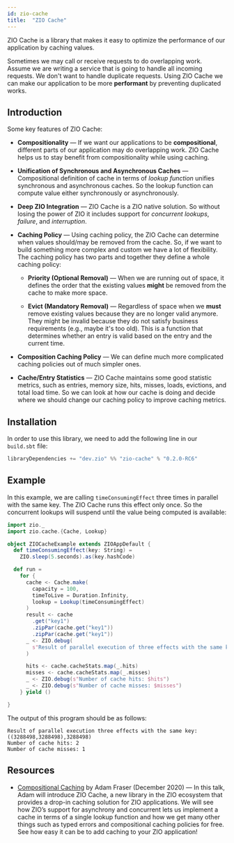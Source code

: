 ```yaml
---
id: zio-cache
title:  "ZIO Cache"
---
```


ZIO Cache is a library that makes it easy to optimize the performance of our application by caching values.

Sometimes we may call or receive requests to do overlapping work. Assume we are writing a service that is going to handle all incoming requests. We don't want to handle duplicate requests. Using ZIO Cache we can make our application to be more **performant** by preventing duplicated works.

## Introduction

Some key features of ZIO Cache:

- **Compositionality** — If we want our applications to be **compositional**, different parts of our application may do overlapping work. ZIO Cache helps us to stay benefit from compositionality while using caching.

- **Unification of Synchronous and Asynchronous Caches** — Compositional definition of cache in terms of _lookup function_ unifies synchronous and asynchronous caches. So the lookup function can compute value either synchronously or asynchronously.

- **Deep ZIO Integration** — ZIO Cache is a ZIO native solution. So without losing the power of ZIO it includes support for _concurrent lookups_, _failure_, and _interruption_.

- **Caching Policy** — Using caching policy, the ZIO Cache can determine when values should/may be removed from the cache. So, if we want to build something more complex and custom we have a lot of flexibility. The caching policy has two parts and together they define a whole caching policy:

    - **Priority (Optional Removal)** — When we are running out of space, it defines the order that the existing values **might** be removed from the cache to make more space.

    - **Evict (Mandatory Removal)** — Regardless of space when we **must** remove existing values because they are no longer valid anymore. They might be invalid because they do not satisfy business requirements (e.g., maybe it's too old). This is a function that determines whether an entry is valid based on the entry and the current time.

- **Composition Caching Policy** — We can define much more complicated caching policies out of much simpler ones.

- **Cache/Entry Statistics** — ZIO Cache maintains some good statistic metrics, such as entries, memory size, hits, misses, loads, evictions, and total load time. So we can look at how our cache is doing and decide where we should change our caching policy to improve caching metrics.

## Installation

In order to use this library, we need to add the following line in our `build.sbt` file:

```scala
libraryDependencies += "dev.zio" %% "zio-cache" % "0.2.0-RC6"
```

## Example

In this example, we are calling `timeConsumingEffect` three times in parallel with the same key. The ZIO Cache runs this effect only once. So the concurrent lookups will suspend until the value being computed is available:

```scala mdoc:compile-only
import zio._
import zio.cache.{Cache, Lookup}

object ZIOCacheExample extends ZIOAppDefault {
  def timeConsumingEffect(key: String) =
    ZIO.sleep(5.seconds).as(key.hashCode)

  def run =
    for {
      cache <- Cache.make(
        capacity = 100,
        timeToLive = Duration.Infinity,
        lookup = Lookup(timeConsumingEffect)
      )
      result <- cache
        .get("key1")
        .zipPar(cache.get("key1"))
        .zipPar(cache.get("key1"))
      _ <- ZIO.debug(
        s"Result of parallel execution of three effects with the same key: $result"
      )

      hits <- cache.cacheStats.map(_.hits)
      misses <- cache.cacheStats.map(_.misses)
      _ <- ZIO.debug(s"Number of cache hits: $hits")
      _ <- ZIO.debug(s"Number of cache misses: $misses")
    } yield ()

}
```

The output of this program should be as follows:

```
Result of parallel execution three effects with the same key: ((3288498,3288498),3288498)
Number of cache hits: 2
Number of cache misses: 1
```

## Resources

- [Compositional Caching](https://www.youtube.com/watch?v=iFeTUhYpPLs) by Adam Fraser (December 2020) — In this talk, Adam will introduce ZIO Cache, a new library in the ZIO ecosystem that provides a drop-in caching solution for ZIO applications. We will see how ZIO’s support for asynchrony and concurrent lets us implement a cache in terms of a single lookup function and how we get many other things such as typed errors and compositional caching policies for free. See how easy it can be to add caching to your ZIO application!
